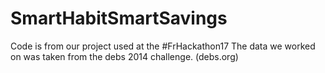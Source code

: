 # SmartHabitSmartSavings

Code is from our project used at the #FrHackathon17
The data we worked on was taken from the debs 2014 challenge. (debs.org)
